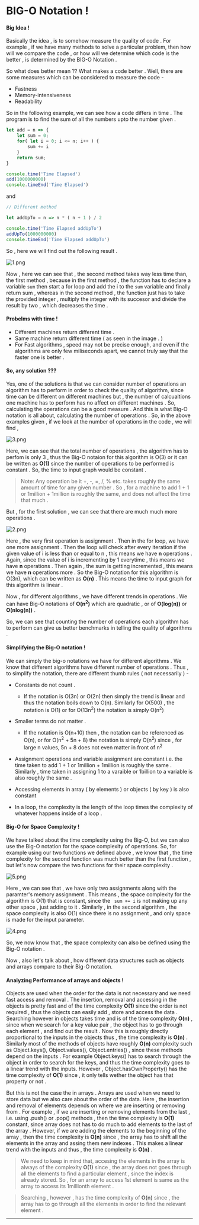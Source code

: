 # BIG-O Notation !

#### Big Idea !

Basically the idea , is to somehow measure the quality of code . For example , if we have many methods to solve a 
particular problem, then how will we compare the code , or how will we determine which code is the better , is 
determined by the BIG-O Notation . 

So what does better mean ?? What makes a code better . Well, there are some measures which can be considered to 
measure the code - 

- Fastness 
- Memory-intensiveness
- Readability 

So in the following example, we can see how a code differs in time . The program is to find the sum of all the numbers 
upto the number given . 

```javascript
let add = n => {
	let sum = 0;
	for( let i = 0; i <= n; i++ ) {
		sum += i
	}
	return sum;
}

console.time('Time Elapsed')
add(1000000000)
console.timeEnd('Time Elapsed')
```

and 

```javascript
// Different method

let addUpTo = n => n * ( n + 1 ) / 2

console.time('Time Elapsed addUpTo')
addUpTo(1000000000)
console.timeEnd('Time Elapsed addUpTo')
```

So , here we will find out the following result .

![1.png](1.png)

Now , here we can see that , the second method takes way less time than, the first method , because in the first method , the function has to declare a variable ```sum``` then start a for loop and add the i to the ```sum``` variable and finally return sum , whereas in the second method , the function just has to take the provided integer , multiply the integer with its succesor and divide the result by two , which decreases the time .

#### Probelms with time !

- Different machines return different time .
- Same machine return different time ( as seen in the image . )
- For Fast algorithms , speed may not be precise enough, and even if the algorithms are only few miliseconds apart, we cannot truly say that the faster one is better .

#### So, any solution ???

Yes, one of the solutions is that we can consider number of operations an algorithm has to perform in order to check the quality of algorithm, since time can be different on different machines but , the number of calcualtions one machine has to perform has no affect on different machines . So, calculating the operations can be a good measure . And this is what Big-O notation is all about, calculating the number of operations . So, in the above examples given , if we look at the number of operations in the code , we will find ,

![3.png](3.png)

Here, we can see that the total number of operations , the algorithm has to perfom is only 3 , thus the Big-O notaion for this algorithm is O(3) or it can be written as __O(1)__ since the number of operations to be performed is constant . So, the time to input graph would be constant .

> Note: Any operation be it +, -, =, /, % etc. takes roughly the same amount of time for any given number . So , for a machine to add 1 + 1 or 1million + 1million is roughly the same, and does not affect the time that much .

But , for the first solution , we can see that there are much much more operations .

![2.png](2.png)

Here , the very first operation is assignment . Then in the for loop, we have one more assignment . Then the loop will check after every iteration if the given value of i is less than or equal to n ,  this means we have __n__ operations . Again, since the value of i is incrementing by 1 everytime , this means we have __n__ operations . Then again , the sum is getting incremented , this means we have __n__ operations more . So the Big-O notation for this algorithm is O(3n), which can be written as __O(n)__ . This means the time to input graph for this algorithm is linear .

Now , for different algorithms , we have different trends in operations . We can have Big-O notations of __O(n<sup>2</sup>)__ which are quadratic , or of __O(log(n))__ or __O(nlog(n))__ . 

So, we can see that counting the number of operations each algorithm has to perform can give us better benchmarks in telling the quality of algorithms .

#### Simplifying the Big-O notation !

We can simply the big-o notations we have for different algorithms . We know that different algorithms have different number of operations . Thus , to simplify the notation, there are different thumb rules ( not necessarily ) - 

- Constants do not count .
	- If the notation is O(3n) or O(2n) then simply the trend is linear and thus the notation boils down to O(n). Similarly for O(500) , the notation is O(1) or for O(13n<sup>2</sup>) the notation is simply O(n<sup>2</sup>)

- Smaller terms do not matter .
	- If the notation is O(n+10) then , the notation can be referenced as O(n), or for O(n<sup>2</sup> + 5n + 8) the notation is simply O(n<sup>2</sup>) since , for large n values, 5n + 8 does not even matter in front of n<sup>2</sup>

- Assignment operations and variable assignment are constant i.e. the time taken to add 1 + 1 or 1million + 1million is roughly the same . Similarly , time taken in assigning 1 to a varaible or 1billion to a variable is also roughly the same .
	
- Accessing elements in array ( by elements ) or objects ( by key ) is also constant

- In a loop, the complexity is the length of the loop times the complexity of whatever happens inside of a loop . 

#### Big-O for Space Complexity !

We have talked about the time complexity using the Big-O, but we can also use the Big-O notation for the space complexity of operations. So, for example using our two functions we defined above , we know that , the time complexity for the second function was much better than the first function , but let's now compare the two functions for their space complexity . 

![5.png](5.png)

Here , we can see that , we have only two assignments along with the paramter's memory assignment . This means , the space complexity for the algorithm is O(1) that is constant, since the ``` sum += i``` is not making up any other space , just adding to it . Similarly , in the second algorithm , the space complexity is also O(1) since there is no assignment , and only space is made for the input parameter. 

![4.png](4.png)

So, we now know that , the space complexity can also be defined using the Big-O notation . 

Now , also let's talk about , how different data structures such as objects and arrays compare to their Big-O notation. 

#### Analyzing Performance of arrays and objects !

Objects are used when the order for the data is not necessary and we need fast access and removal . The insertion, removal and accessing in the objects is pretty fast and of the time complexity __O(1)__ since the order is not required , thus the objects can easily add , store and access the data . Searching however in objects takes time and is of the time complexity __O(n)__ , since when we search for a key value pair , the object has to go through each element , and find out the result . Now this is roughly directly proportional to the inputs in the objects thus , the time complexity is __O(n)__ . Similarly most of the methods of objects have roughly __O(n)__ complexity such as Object.keys(), Object.values(), Object.entries() , since these methods depend on the inputs . For example Object.keys() has to search through the object in order to search for the keys, and thus the time complexity goes to a linear trend with the inputs. However , Object.hasOwnProperty() has the time complexity of __O(1)__ since , it only tells wether the object has that property or not . 

But this is not the case the in arrays . Arrays are used when we need to store data but we also care about the order of the data. Here , the insertion and removal of elements depends on where we are inserting or removing from . For example , if we are inserting or removing elements from the last , i.e. using .push() or .pop() methods , then the time complexity is __O(1)__ constant, since array does not has to do much to add elements to the last of the array . However, if we are adding the elements to the beginning of the array , then the time complexity is __O(n)__ since , the array has to shift all the elements in the array and assing them new indexes . This makes a linear trend with the inputs and thus , the time complexity is __O(n)__ . 

> We need to keep in mind that, accesing the elements in the array is always of the complexity __O(1)__ since , the array does not goes through all the elements to find a particular element , since the index is already stored. So , for an array to access 1st element is same as the array to access its 1millionth element .

> Searching , however , has the time complexity of __O(n)__ since , the array has to go through all the elements in order to find the relevant element .

---